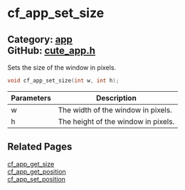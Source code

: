 [](../header.md ':include')

# cf_app_set_size

Category: [app](/api_reference?id=app)  
GitHub: [cute_app.h](https://github.com/RandyGaul/cute_framework/blob/master/include/cute_app.h)  
---

Sets the size of the window in pixels.

```cpp
void cf_app_set_size(int w, int h);
```

Parameters | Description
--- | ---
w | The width of the window in pixels.
h | The height of the window in pixels.

## Related Pages

[cf_app_get_size](/app/cf_app_get_size.md)  
[cf_app_get_position](/app/cf_app_get_position.md)  
[cf_app_set_position](/app/cf_app_set_position.md)  
